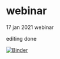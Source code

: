 # webinar
17 jan 2021 webinar


editing done

[![Binder](https://mybinder.org/badge_logo.svg)](https://mybinder.org/v2/gh/skilldisk/webinar/HEAD)
